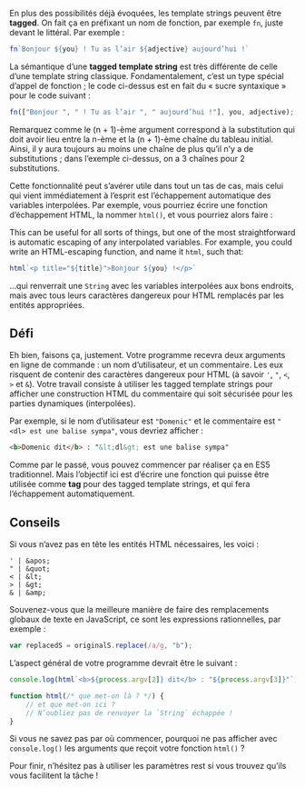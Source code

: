 En plus des possibilités déjà évoquées, les template strings peuvent être
**tagged**. On fait ça en préfixant un nom de fonction, par exemple `fn`,
juste devant le littéral. Par exemple :

```js
fn`Bonjour ${you} ! Tu as l’air ${adjective} aujourd’hui !`
```

La sémantique d’une **tagged template string** est très différente de celle
d’une template string classique. Fondamentalement, c’est un type spécial
d’appel de fonction ; le code ci-dessus est en fait du « sucre syntaxique »
pour le code suivant :

```js
fn(["Bonjour ", " ! Tu as l’air ", " aujourd’hui !"], you, adjective);
```

Remarquez comme le (n + 1)-ème argument correspond à la substitution qui
doit avoir lieu entre la n-ème et la (n + 1)-ème chaîne du tableau initial.
Ainsi, il y aura toujours au moins une chaîne de plus qu’il n’y a de
substitutions ; dans l’exemple ci-dessus, on a 3 chaînes pour 2 substitutions.

Cette fonctionnalité peut s’avérer utile dans tout un tas de cas, mais celui
qui vient immédiatement à l’esprit est l’échappement automatique des variables
interpolées. Par exemple, vous pourriez écrire une fonction d’échappement HTML,
la nommer `html()`, et vous pourriez alors faire :

This can be useful for all sorts of things, but one of the most straightforward
is automatic escaping of any interpolated variables. For example, you could
write an HTML-escaping function, and name it `html`, such that:

```js
html`<p title="${title}">Bonjour ${you} !</p>`
```

…qui renverrait une `String` avec les variables interpolées aux bons endroits,
mais avec tous leurs caractères dangereux pour HTML remplacés par les entités
appropriées.

## Défi

Eh bien, faisons ça, justement. Votre programme recevra deux arguments en
ligne de commande : un nom d’utilisateur, et un commentaire. Les eux risquent
de contenir des caractères dangereux pour HTML (à savoir `'`, `"`, `<`, `>`
et `&`). Votre travail consiste à utiliser les tagged template strings pour
afficher une construction HTML du commentaire qui soit sécurisée pour les
parties dynamiques (interpolées).

Par exemple, si le nom d’utilisateur est `"Domenic"` et le commentaire est
`"<dl> est une balise sympa"`, vous devriez afficher :

```html
<b>Domenic dit</b> : "&lt;dl&gt; est une balise sympa"
```

Comme par le passé, vous pouvez commencer par réaliser ça en ES5 traditionnel.
Mais l’objectif ici est d’écrire une fonction qui puisse être utilisée comme
**tag** pour des tagged template strings, et qui fera l’échappement
automatiquement.

## Conseils

Si vous n’avez pas en tête les entités HTML nécessaires, les voici :

```
' | &apos;
" | &quot;
< | &lt;
> | &gt;
& | &amp;
```

Souvenez-vous que la meilleure manière de faire des remplacements globaux
de texte en JavaScript, ce sont les expressions rationnelles, par exemple :

```js
var replacedS = originalS.replace(/a/g, "b");
```

L’aspect général de votre programme devrait être le suivant :

```js
console.log(html`<b>${process.argv[2]} dit</b> : "${process.argv[3]}"`);

function html(/* que met-on là ? */) {
    // et que met-on ici ?
    // N’oubliez pas de renvoyer la `String` échappée !
}
```

Si vous ne savez pas par où commencer, pourquoi ne pas afficher avec
`console.log()` les arguments que reçoit votre fonction `html()` ?

Pour finir, n’hésitez pas à utiliser les paramètres rest si vous trouvez
qu’ils vous facilitent la tâche !
